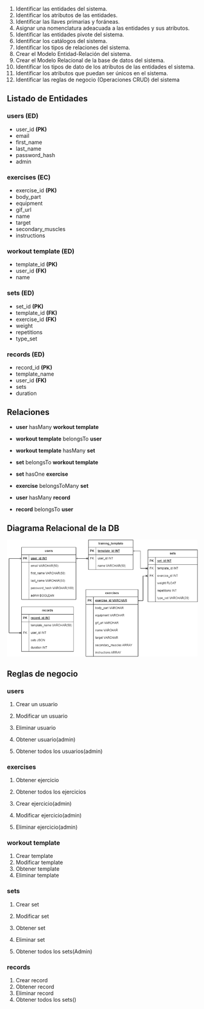 1. Identificar las entidades del sistema.
1. Identificar los atributos de las entidades.
1. Identificar las llaves primarias y foráneas.
1. Asignar una nomenclatura adeacuada a las entidades y sus atributos.
1. Identificar las entidades pivote del sistema.
1. Identificar los catálogos del sistema.
1. Identificar los tipos de relaciones del sistema.
1. Crear el Modelo Entidad-Relación del sistema.
1. Crear el Modelo Relacional de la base de datos del sistema.
1. Identificar los tipos de dato de los atributos de las entidades el sistema.
1. Identificar los atributos que puedan ser únicos en el sistema.
1. Identificar las reglas de negocio (Operaciones CRUD) del sistema

## Listado de Entidades

### users **(ED)**

- user_id **(PK)**
- email
- first_name
- last_name
- password_hash
- admin

### exercises **(EC)**

- exercise_id **(PK)**
- body_part
- equipment
- gif_url
- name
- target
- secondary_muscles
- instructions

### workout template **(ED)**

- template_id **(PK)**
- user_id **(FK)**
- name

### sets **(ED)**

- set_id **(PK)**
- template_id **(FK)**
- exercise_id **(FK)**
- weight
- repetitions
- type_set


### records **(ED)**

- record_id **(PK)**
- template_name
- user_id **(FK)**
- sets
- duration

## Relaciones

- **user** hasMany **workout template**
- **workout template** belongsTo **user**

- **workout template** hasMany **set**
- **set** belongsTo **workout template**

- **set** hasOne **exercise**
- **exercise** belongsToMany **set**

- **user** hasMany **record**
- **record** belongsTo **user**

## Diagrama Relacional de la DB

![Modelo Relacional](./gym_app_diagram.drawio.png)

## Reglas de negocio

### users

1. Crear un usuario
1. Modificar un usuario
1. Eliminar usuario

1. Obtener usuario(admin)
1. Obtener todos los usuarios(admin)

### exercises

1. Obtener ejercicio
1. Obtener todos los ejercicios

1. Crear ejercicio(admin)
1. Modificar ejercicio(admin)
1. Eliminar ejercicio(admin)

### workout template

1. Crear template
1. Modificar template
1. Obtener template
1. Eliminar template

### sets
1. Crear set
1. Modificar set
1. Obtener set
1. Eliminar set

1. Obtener todos los sets(Admin)


### records

1. Crear record
1. Obtener record
1. Eliminar record
1. Obtener todos los sets()


